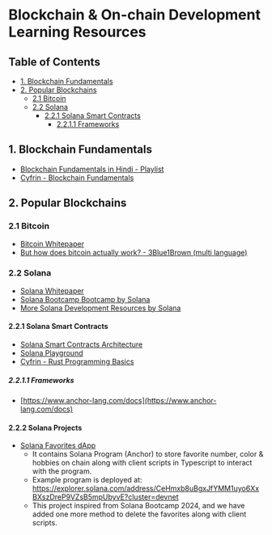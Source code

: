 # Blockchain & On-chain Development Learning Resources

## Table of Contents

- [1. Blockchain Fundamentals](#1-blockchain-fundamentals)
- [2. Popular Blockchains](#2-popular-blockchains)
  - [2.1 Bitcoin](#21-bitcoin)
  - [2.2 Solana](#22-solana)
    - [2.2.1 Solana Smart Contracts](#221-solana-smart-contracts)
      - [2.2.1.1 Frameworks](#2211-frameworks)

## 1. Blockchain Fundamentals

- [Blockchain Fundamentals in Hindi - Playlist](https://www.youtube.com/playlist?list=PLk6uZK4Gpq6WmOoJfxVDYBfx-BjlThiJO)
- [Cyfrin - Blockchain Fundamentals](https://updraft.cyfrin.io/courses/blockchain-basics)

## 2. Popular Blockchains

### 2.1 Bitcoin

- [Bitcoin Whitepaper](https://bitcoin.org/bitcoin.pdf)
- [But how does bitcoin actually work? - 3Blue1Brown (multi language)](https://www.youtube.com/watch?v=bBC-nXj3Ng4&t=878s)

### 2.2 Solana

- [Solana Whitepaper](https://solana.com/solana-whitepaper.pdf)
- [Solana Bootcamp Bootcamp by Solana](https://www.youtube.com/watch?v=amAq-WHAFs8&list=PLilwLeBwGuK7HN8ZnXpGAD9q6i4syhnVc)
- [More Solana Development Resources by Solana](https://solana.com/developers)

#### 2.2.1 Solana Smart Contracts

- [Solana Smart Contracts Architecture](https://www.nadcab.com/blog/solana-blockchain-smart-contract-architecture)
- [Solana Playground](https://beta.solpg.io/)
- [Cyfrin - Rust Programming Basics](https://updraft.cyfrin.io/courses/rust-programming-basics)

##### 2.2.1.1 Frameworks

- [https://www.anchor-lang.com/docs](https://www.anchor-lang.com/docs)

#### 2.2.2 Solana Projects

- [Solana Favorites dApp](https://github.com/blockchain-hq/solana-favorites-dapp)
  - It contains Solana Program (Anchor) to store favorite number, color & hobbies on chain along with client scripts in Typescript to interact with the program.
  - Example program is deployed at: https://explorer.solana.com/address/CeHmxb8uBgxJfYMM1uyo6XxBXszDreP9VZsB5mpUbyvE?cluster=devnet
  - This project inspired from Solana Bootcamp 2024, and we have added one more method to delete the favorites along with client scripts.
